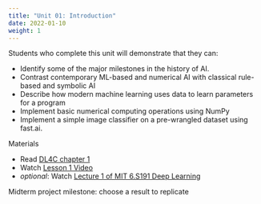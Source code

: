 ```yaml
---
title: "Unit 01: Introduction"
date: 2022-01-10
weight: 1
---
```


Students who complete this unit will demonstrate that they can:

- Identify some of the major milestones in the history of AI.
- Contrast contemporary ML-based and numerical AI with classical rule-based and symbolic AI
- Describe how modern machine learning uses data to learn parameters for a program
- Implement basic numerical computing operations using NumPy
- Implement a simple image classifier on a pre-wrangled dataset using fast.ai.

 Materials

- Read [DL4C chapter 1](https://github.com/fastai/fastbook/blob/master/01_intro.ipynb)
- Watch [Lesson 1 Video](https://course.fast.ai/videos/?lesson=1)
- *optional*: Watch [Lecture 1 of MIT 6.S191 Deep Learning](https://www.youtube.com/watch?v=5tvmMX8r_OM&list=PLtBw6njQRU-rwp5__7C0oIVt26ZgjG9NI&index=1)

Midterm project milestone: choose a result to replicate

